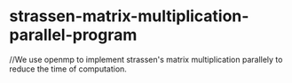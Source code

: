 # strassen-matrix-multiplication-parallel-program

//We use openmp to implement strassen's matrix multiplication parallely to reduce the time of computation.
